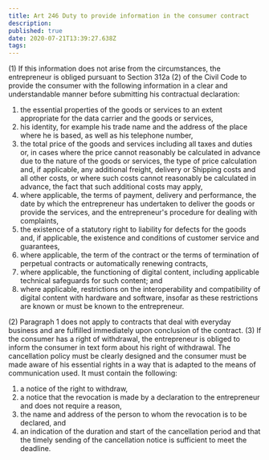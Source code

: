 ```yaml
---
title: Art 246 Duty to provide information in the consumer contract
description: 
published: true
date: 2020-07-21T13:39:27.638Z
tags: 
---
```


(1) If this information does not arise from the circumstances, the entrepreneur is obliged pursuant to Section 312a (2) of the Civil Code to provide the consumer with the following information in a clear and understandable manner before submitting his contractual declaration:
1. the essential properties of the goods or services to an extent appropriate for the data carrier and the goods or services,
1. his identity, for example his trade name and the address of the place where he is based, as well as his telephone number,
1. the total price of the goods and services including all taxes and duties or, in cases where the price cannot reasonably be calculated in advance due to the nature of the goods or services, the type of price calculation and, if applicable, any additional freight, delivery or Shipping costs and all other costs, or where such costs cannot reasonably be calculated in advance, the fact that such additional costs may apply,
1. where applicable, the terms of payment, delivery and performance, the date by which the entrepreneur has undertaken to deliver the goods or provide the services, and the entrepreneur's procedure for dealing with complaints,
1. the existence of a statutory right to liability for defects for the goods and, if applicable, the existence and conditions of customer service and guarantees,
1. where applicable, the term of the contract or the terms of termination of perpetual contracts or automatically renewing contracts,
1. where applicable, the functioning of digital content, including applicable technical safeguards for such content; and
1. where applicable, restrictions on the interoperability and compatibility of digital content with hardware and software, insofar as these restrictions are known or must be known to the entrepreneur.

(2) Paragraph 1 does not apply to contracts that deal with everyday business and are fulfilled immediately upon conclusion of the contract.
(3) If the consumer has a right of withdrawal, the entrepreneur is obliged to inform the consumer in text form about his right of withdrawal. The cancellation policy must be clearly designed and the consumer must be made aware of his essential rights in a way that is adapted to the means of communication used. It must contain the following:
1. a notice of the right to withdraw,
1. a notice that the revocation is made by a declaration to the entrepreneur and does not require a reason,
1. the name and address of the person to whom the revocation is to be declared, and
1. an indication of the duration and start of the cancellation period and that the timely sending of the cancellation notice is sufficient to meet the deadline.